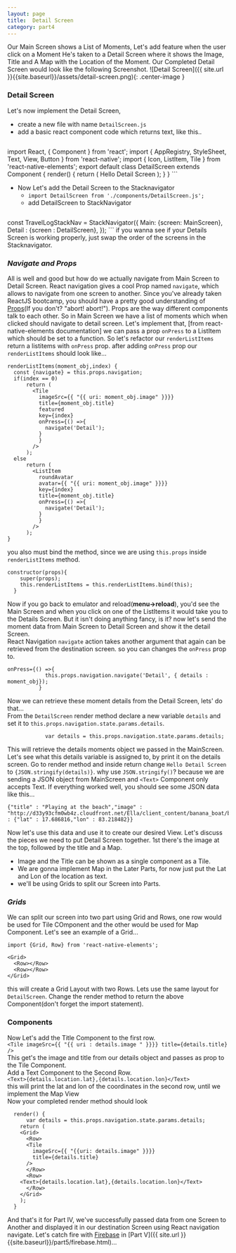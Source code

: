 ```yaml
---
layout: page
title:  Detail Screen
category: part4
---
```


Our Main Screen shows a List of Moments, Let's add feature when the user click on a Moment He's taken to a Detail Screen where it shows the Image, Title and A Map with the Location of the Moment. Our Completed Detail Screen would look like the following Screenshot.
![Detail Screen]({{ site.url }}{{site.baseurl}}/assets/detail-screen.png){: .center-image } 
### Detail Screen
Let's now implement the Detail Screen,
* create a new file with name `DetailScreen.js`
* add a basic react component code which returns text, like this..
	```
import React, { Component } from 'react';
import {
  AppRegistry,
  StyleSheet,
  Text,
  View,
  Button
} from 'react-native';
import { Icon, ListItem, Tile } from 'react-native-elements';
export default class DetailScreen extends Component {
  render() {
    return (
      <Text>Hello Detail Screen</Text>
    );
  }
}
	```  
* Now Let's add the Detail Screen to the Stacknavigator
	- `import DetailScreen from './components/DetailScreen.js';`  
	- add DetailScreen to StackNavigator
		```
const TravelLogStackNav = StackNavigator({
	Main: {screen: MainScreen},
	Detail : {screen : DetailScreen},
});
		```	
		if you wanna see if your Details Screen is working properly, just swap the order of the screens in the Stacknavigator.  

### _Navigate and Props_
All is well and good but how do we actually navigate from Main Screen to Detail Screen. React navigation gives a cool Prop named `navigate`, which allows to navigate from one screen to another. Since you've already taken ReactJS bootcamp, you should have a pretty good understanding of [Props](https://facebook.github.io/react-native/docs/props.html)(If you don't? "abort! abort!"). Props are the way different components talk to each other.
So in Main Screen we have a list of moments which when clicked should navigate to detail screen. Let's implement that,
[from react-native-elements documentation] we can pass a prop `onPress` to a ListItem which should be set to a function. So let's refactor our `renderListItems` return a listitems with `onPress` prop. after adding `onPress` prop our `renderListItems` should look like...
```
renderListItems(moment_obj,index) {
  const {navigate} = this.props.navigation;
  if(index == 0)
	  return (
	    <Tile
	      imageSrc={{ "{{ uri: moment_obj.image" }}}}
	      title={moment_obj.title}
	      featured
	      key={index}
	      onPress={() =>{
            navigate('Detail');
          }
          }
	    />
	  );
  else
	  return (
	    <ListItem
	      roundAvatar
	      avatar={{ "{{ uri: moment_obj.image" }}}}
	      key={index}
	      title={moment_obj.title}
	      onPress={() =>{
            navigate('Detail');
          }
          }
	    />
	  );
}
```
you also must bind the method, since we are using `this.props` inside `renderListItems` method.
```
constructor(props){ 
    super(props);
    this.renderListItems = this.renderListItems.bind(this);
  }
```  
Now if you go back to emulator and reload(**menu->reload**), you'd see the Main Screen and when you click on one of the ListItems it would take you to the Details Screen. But it isn't doing anything fancy, is it? now let's send the moment data from Main Screen to Detail Screen and show it the detail Screen.  
React Navigation `navigate` action takes another argument that again can be retrieved from the destination screen. so you can changes the `onPress` prop to.
```
onPress={() =>{
            this.props.navigation.navigate('Detail', { details : moment_obj});
          }
```  
Now we can retrieve these moment details from the Detail Screen, lets' do that...  
From the `DetailScreen` render method declare a new variable `details` and set it to `this.props.navigation.state.params.details`. 
``` 
			var details = this.props.navigation.state.params.details;  
```
This will retrieve the details moments object we passed in the MainScreen. Let's see what this details variable is assigned to, by print it on the details screen. Go  to render method and inside return change `Hello Detail Screen` to `{JSON.stringify(details)}`. why use `JSON.stringify()`? because we are sending a JSON object from MainScreen and `<Text>` Component only accepts Text. If everything worked well, you should see some JSON data like this...
```
{"title" : "Playing at the beach","image" : "http://d33y93cfm0wb4z.cloudfront.net/Ella/client_content/banana_boat/beach_games.jpg","location" : {"lat" : 17.686816,"lon" : 83.218482}}
```  
  

Now let's use this data and use it to create our desired View. Let's discuss the pieces we need to put Detail Screen together. 1st there's the image at the top, followed by the title and a Map.
* Image and the Title can be shown as a single component as a Tile.
* We are gonna implement Map in the Later Parts, for now just put the Lat and Lon of the location as text.
* we'll be using Grids to split our Screen into Parts.

### _Grids_
We can split our screen into two part using Grid and Rows, one row would be used for Tile COmponent and the other would be used for Map Component. Let's see an example of a Grid...
```
import {Grid, Row} from 'react-native-elements';

<Grid>
  <Row></Row>
  <Row></Row>
</Grid>
```  
this will create a Grid Layout with two Rows. Lets use the same layout for `DetailScreen`. Change the render method to return the above Component(don't forget the import statement).

### __Components__
Now Let's add the Title Component to the first row.  
	```
	<Tile
		imageSrc={{ "{{ uri : details.image " }}}}
		title={details.title}
	/>
	```  
	This get's the image and title from our details object and passes as prop to the Tile Component.  
Add a Text Component to the Second Row.  
	`<Text>{details.location.lat},{details.location.lon}</Text>`  
	this will print the lat and lon of the coordinates in the second row, until we implement the Map View  
Now your completed render method should look  
```
  render() {
      var details = this.props.navigation.state.params.details;
    return (
    <Grid>
      <Row>
      <Tile
        imageSrc={{ "{{uri: details.image" }}}}
        title={details.title}
      />
      </Row>
      <Row>
    <Text>{details.location.lat},{details.location.lon}</Text>
      </Row>
    </Grid>
    );
  }
```  

And that's it for Part IV, we've successfully passed data from one Screen to Another and displayed it in our destination Screen using React navigation navigate. Let's catch fire with [Firebase](https://firebase.google.com/) in [Part V]({{ site.url }}{{site.baseurl}}/part5/firebase.html)...